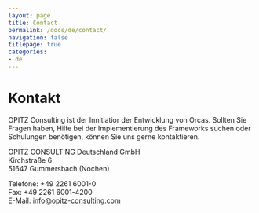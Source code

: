 ```yaml
---
layout: page
title: Contact
permalink: /docs/de/contact/
navigation: false
titlepage: true 
categories: 
- de
---
```

<div class="header-img contact-img"></div>
<div id="titlepage-title"><h1>Kontakt</h1></div>

OPITZ Consulting ist der Innitiatior der Entwicklung von Orcas. Sollten Sie Fragen haben, Hilfe bei der Implementierung des Frameworks suchen oder Schulungen benötigen, können Sie uns gerne kontaktieren. 


OPITZ CONSULTING Deutschland GmbH<br>
Kirchstraße 6<br>
51647 Gummersbach (Nochen)<br>

Telefone: +49 2261 6001-0<br>
Fax: +49 2261 6001-4200<br>
E-Mail: info@opitz-consulting.com<br> 